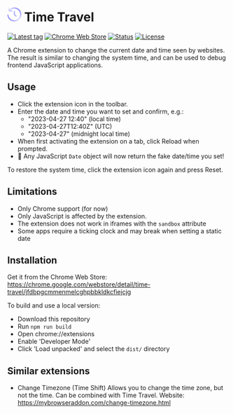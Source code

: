 # ![](/images/icon-32.png) Time Travel

[![Latest tag](https://flat.badgen.net/github/tag/cpulvermacher/time-travel)](https://github.com/cpulvermacher/time-travel/tags)
[![Chrome Web Store](https://flat.badgen.net/chrome-web-store/v/jfdbpgcmmenmelcghpbbkldkcfiejcjg)](https://chrome.google.com/webstore/detail/time-travel/jfdbpgcmmenmelcghpbbkldkcfiejcjg)
[![Status](https://flat.badgen.net/github/checks/cpulvermacher/time-travel)](https://github.com/cpulvermacher/time-travel/actions/workflows/node.js.yml)
[![License](https://flat.badgen.net/github/license/cpulvermacher/time-travel)](./LICENSE)

A Chrome extension to change the current date and time seen by websites. The
result is similar to changing the system time, and can be used to debug
frontend JavaScript applications.

## Usage
- Click the extension icon in the toolbar.
- Enter the date and time you want to set and confirm, e.g.:
  - "2023-04-27 12:40" (local time)
  - "2023-04-27T12:40Z" (UTC)
  - "2023-04-27" (midnight local time)
- When first activating the extension on a tab, click Reload when prompted.
- 🎉 Any JavaScript `Date` object will now return the fake date/time you set!

To restore the system time, click the extension icon again and press Reset.

## Limitations
- Only Chrome support (for now)
- Only JavaScript is affected by the extension. 
- The extension does not work in iframes with the `sandbox` attribute
- Some apps require a ticking clock and may break when setting a static date

## Installation
Get it from the Chrome Web Store: https://chrome.google.com/webstore/detail/time-travel/jfdbpgcmmenmelcghpbbkldkcfiejcjg

To build and use a local version:
- Download this repository
- Run `npm run build`
- Open chrome://extensions
- Enable 'Developer Mode'
- Click 'Load unpacked' and select the `dist/` directory

## Similar extensions
- Change Timezone (Time Shift)
    Allows you to change the time zone, but not the time. Can be combined with Time Travel.
    Website: https://mybrowseraddon.com/change-timezone.html